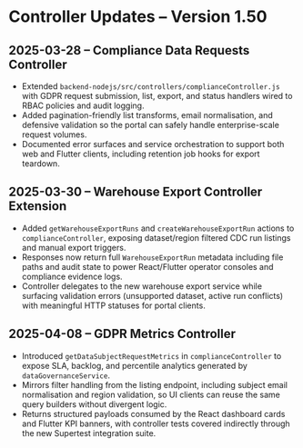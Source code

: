 # Controller Updates – Version 1.50

## 2025-03-28 – Compliance Data Requests Controller
- Extended `backend-nodejs/src/controllers/complianceController.js` with GDPR request submission, list, export, and status handlers wired to RBAC policies and audit logging.
- Added pagination-friendly list transforms, email normalisation, and defensive validation so the portal can safely handle enterprise-scale request volumes.
- Documented error surfaces and service orchestration to support both web and Flutter clients, including retention job hooks for export teardown.

## 2025-03-30 – Warehouse Export Controller Extension
- Added `getWarehouseExportRuns` and `createWarehouseExportRun` actions to `complianceController`, exposing dataset/region filtered CDC run listings and manual export triggers.
- Responses now return full `WarehouseExportRun` metadata including file paths and audit state to power React/Flutter operator consoles and compliance evidence logs.
- Controller delegates to the new warehouse export service while surfacing validation errors (unsupported dataset, active run conflicts) with meaningful HTTP statuses for portal clients.

## 2025-04-08 – GDPR Metrics Controller
- Introduced `getDataSubjectRequestMetrics` in `complianceController` to expose SLA, backlog, and percentile analytics generated by `dataGovernanceService`.
- Mirrors filter handling from the listing endpoint, including subject email normalisation and region validation, so UI clients can reuse the same query builders without divergent logic.
- Returns structured payloads consumed by the React dashboard cards and Flutter KPI banners, with controller tests covered indirectly through the new Supertest integration suite.
